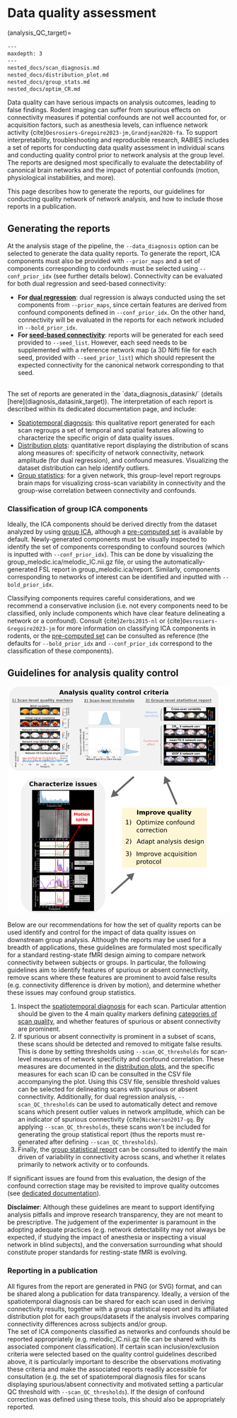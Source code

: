 # Data quality assessment

(analysis_QC_target)=

```{toctree}
---
maxdepth: 3
---
nested_docs/scan_diagnosis.md
nested_docs/distribution_plot.md
nested_docs/group_stats.md
nested_docs/optim_CR.md
```

Data quality can have serious impacts on analysis outcomes, leading to false findings. Rodent imaging can suffer from spurious effects on connectivity measures if potential confounds are not well accounted for, or acquisition factors, such as anesthesia levels, can influence network activity {cite}`Desrosiers-Gregoire2023-jm,Grandjean2020-fa`. To support interpretability, troubleshooting and reproducible research, RABIES includes a set of reports for conducting data quality assessment in individual scans and conducting quality control prior to network analysis at the group level. The reports are designed most specifically to evaluate the detectability of canonical brain networks and the impact of potential confounds (motion, physiological instabilities, and more). 

This page describes how to generate the reports, our guidelines for conducting quality network of network analysis, and how to include those reports in a publication.

## Generating the reports

At the analysis stage of the pipeline, the `--data_diagnosis` option can be selected to generate the data quality reports. To generate the report, ICA components must also be provided with `--prior_maps` and a set of components corresponding to confounds must be selected using `--conf_prior_idx` (see further details below). Connectivity can be evaluated for both dual regression and seed-based connectivity:
* **For [dual regression](DR_target)**: dual regression is always conducted using the set components from `--prior_maps`, since certain features are derived from confound components defined in `--conf_prior_idx`. On the other hand, connectivity will be evaluated in the reports for each network included in `--bold_prior_idx`.
* **For [seed-based connectivity](SBC_target)**: reports will be generated for each seed provided to `--seed_list`. However, each seed needs to be supplemented with a reference network map (a 3D Nifti file for each seed, provided with `--seed_prior_list`) which should represent the expected connectivity for the canonical network corresponding to that seed.
<br>
The set of reports are generated in the `data_diagnosis_datasink/` (details [here](diagnosis_datasink_target)). The interpretation of each report is described within its dedicated documentation page, and include:

* [Spatiotemporal diagnosis](diagnosis_target): this qualitative report generated for each scan regroups a set of temporal and spatial features allowing to characterize the specific origin of data quality issues.
* [Distribution plots](dist_plot_target): quantitative report displaying the distribution of scans along measures of: specificity of network connectivity, network amplitude (for dual regression), and confound measures. Visualizing the dataset distribution can help identify outliers.
* [Group statistics](group_stats_target): for a given network, this group-level report regroups brain maps for visualizing cross-scan variability in connectivity and the group-wise correlation between connectivity and confounds.

### Classification of group ICA components

Ideally, the ICA components should be derived directly from the dataset analyzed by using [group ICA](ICA_target), although a [pre-computed set](https://zenodo.org/record/5118030/files/melodic_IC.nii.gz) is available by default. Newly-generated components must be visually inspected to identify the set of components corresponding to confound sources (which is inputted with `--conf_prior_idx`). This can be done by visualizing the group_melodic.ica/melodic_IC.nii.gz file, or using the automatically-generated FSL report in group_melodic.ica/report. Similarly, components corresponding to networks of interest can be identified and inputted with `--bold_prior_idx`.

Classifying components requires careful considerations, and we recommend a conservative inclusion (i.e. not every components need to be classified, only include components which have clear feature delineating a network or a confound). Consult {cite}`Zerbi2015-nl` or {cite}`Desrosiers-Gregoire2023-jm` for more information on classifying ICA components in rodents, or the [pre-computed set](https://zenodo.org/record/5118030/files/melodic_IC.nii.gz) can be consulted as reference (the defaults for `--bold_prior_idx` and `--conf_prior_idx` correspond to the classification of these components). 

## Guidelines for analysis quality control

![](pics/QC_framework.png)

Below are our recommendations for how the set of quality reports can be used identify and control for the impact of data quality issues on downstream group analysis. Although the reports may be used for a breadth of applications, these guidelines are formulated most specifically for a standard resting-state fMRI design aiming to compare network connectivity between subjects or groups. In particular, the following guidelines aim to identify features of spurious or absent connectivity, remove scans where these features are prominent to avoid false results (e.g. connectivity difference is driven by motion), and determine whether these issues may confound group statistics.

1. Inspect the [spatiotemporal diagnosis](diagnosis_target) for each scan. Particular attention should be given to the 4 main quality markers defining [categories of scan quality](quality_marker_target), and whether features of spurious or absent connectivity are prominent.
2. If spurious or absent connectivity is prominent in a subset of scans, these scans should be detected and removed to mitigate false results. This is done by setting thresholds using `--scan_QC_thresholds` for scan-level measures of network specificity and confound correlation. These measures are documented in the [distribution plots](dist_plot_target), and the specific measures for each scan ID can be consulted in the CSV file accompanying the plot. Using this CSV file, sensible threshold values can be selected for delineating scans with spurious or absent connectivity. Additionally, for dual regression analysis, `--scan_QC_thresholds` can be used to automatically detect and remove scans which present outlier values in network amplitude, which can be an indicator of spurious connectivity {cite}`Nickerson2017-gq`. By applying `--scan_QC_thresholds`, these scans won't be included for generating the group statistical report (thus the reports must re-generated after defining `--scan_QC_thresholds`).
3. Finally, the [group statistical report](group_stats_target) can be consulted to identify the main driven of variability in connectivity across scans, and whether it relates primarily to network activity or to confounds.

If significant issues are found from this evaluation, the design of the confound correction stage may be revisited to improve quality outcomes (see [dedicated documentation](optim_CR)). 

**Disclaimer**: Although these guidelines are meant to support identifying analysis pitfalls and improve research transparency, they are not meant to be prescriptive. The judgement of the experimenter is paramount in the adopting adequate practices (e.g. network detectability may not always be expected, if studying the impact of anesthesia or inspecting a visual network in blind subjects), and the conversation surrounding what should constitute proper standards for resting-state fMRI is evolving.

### Reporting in a publication

All figures from the report are generated in PNG (or SVG) format, and can be shared along a publication for data transparency. Ideally, a version of the spatiotemporal diagnosis can be shared for each scan used in deriving connectivity results, together with a group statistical report and its affiliated distribution plot for each groups/datasets if the analysis involves comparing connectivity differences across subjects and/or group.
<br>
The set of ICA components classified as networks and confounds should be reported appropriately (e.g. melodic_IC.nii.gz file can be shared with its associated component classification). If certain scan inclusion/exclusion criteria were selected based on the quality control guidelines described above, it is particularly important to describe the observations motivating these criteria and make the associated reports readily accessible for consultation (e.g. the set of spatiotemporal diagnosis files for scans displaying spurious/absent connectivity and motivated setting a particular QC threshold with `--scan_QC_thresholds`). If the design of confound correction was defined using these tools, this should also be appropriately reported.

